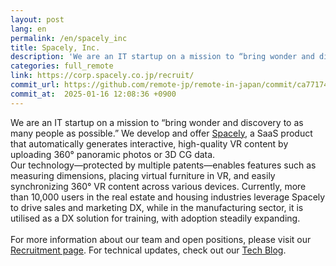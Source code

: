 ```yaml
---
layout: post
lang: en
permalink: /en/spacely_inc
title: Spacely, Inc.
description: 'We are an IT startup on a mission to “bring wonder and discovery to as many people as possible.” We develop and offer Spacely, a SaaS product that automatically generates interactive, high-quality VR content by uploading 360° panoramic photos or 3D CG data. Our technology—protected by multiple patents—enables features such as measuring dimensions, placing virtual furniture in VR, and easily synchronizing 360° VR content across various devices. Currently, more than 10,000 users in the real estate and housing industries leverage Spacely to drive sales and marketing DX, while in the manufacturing sector, it is utilised as a DX solution for training, with adoption steadily expanding.  For more information about our team and open positions, please visit our Recruitment page. For technical updates, check out our Tech Blog.'
categories: full_remote
link: https://corp.spacely.co.jp/recruit/
commit_url: https://github.com/remote-jp/remote-in-japan/commit/ca771745e089ae0938863b64c5210b2e39bb39c9
commit_at:  2025-01-16 12:08:36 +0900
---
```


<p>We are an IT startup on a mission to “bring wonder and discovery to as many people as possible.” We develop and offer <a href="https://info.spacely.co.jp/">Spacely</a>, a SaaS product that automatically generates interactive, high-quality VR content by uploading 360° panoramic photos or 3D CG data.<br />Our technology—protected by multiple patents—enables features such as measuring dimensions, placing virtual furniture in VR, and easily synchronizing 360° VR content across various devices. Currently, more than 10,000 users in the real estate and housing industries leverage Spacely to drive sales and marketing DX, while in the manufacturing sector, it is utilised as a DX solution for training, with adoption steadily expanding.<br /><br />For more information about our team and open positions, please visit our <a href="https://corp.spacely.co.jp/recruit/">Recruitment page</a>. For technical updates, check out our <a href="https://tech.spacely.co.jp/">Tech Blog</a>.</p>
